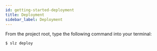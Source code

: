 ```yaml
---
id: getting-started-deployment
title: Deployment
sidebar_label: Deployment
---
```


From the project root, type the following command into your terminal:

```bash
$ slz deploy
```
